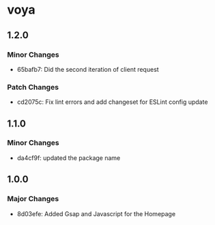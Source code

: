 # voya

## 1.2.0

### Minor Changes

- 65bafb7: Did the second iteration of client request

### Patch Changes

- cd2075c: Fix lint errors and add changeset for ESLint config update

## 1.1.0

### Minor Changes

- da4cf9f: updated the package name

## 1.0.0

### Major Changes

- 8d03efe: Added Gsap and Javascript for the Homepage
